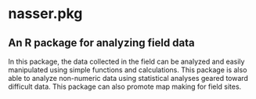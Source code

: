 # nasser.pkg

## An R package for analyzing field data

In this package, the data collected in the field can be analyzed and easily manipulated using simple functions and calculations. This package is also able to analyze non-numeric data using statistical analyses geared toward difficult data. This package can also promote map making for field sites.
